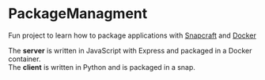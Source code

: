 # PackageManagment
Fun project to learn how to package applications with [Snapcraft](https://snapcraft.io/) and [Docker](https://www.docker.com/)

The **server** is written in JavaScript with Express and packaged in a Docker container.  
The **client** is written in Python and is packaged in a snap.